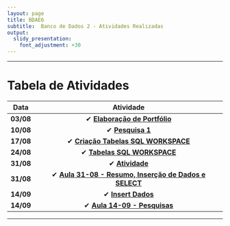 ```yaml
---
layout: page
title: BDAE6
subtitle:  Banco de Dados 2 - Atividades Realizadas
output:
  slidy_presentation:
    font_adjustment: +30
---
```


---

# Tabela de Atividades

| **Data**    | **Atividade**      |
| ------- |:--------------------------------------------------------------------------------------------:| 
| **03/08**   | ✔ **[Elaboração de Portfólio](https://pedro-pauletti.github.io/pedropauletti.github.io/)**|
| **10/08**   | ✔ **[Pesquisa 1](https://drive.google.com/file/d/1-K6YQfg-XThKrnKITgbgvRg8TyTRcw_O/view?usp=sharing)**|
| **17/08**   | ✔ **[Criação Tabelas SQL WORKSPACE](aula17-08.md)**|
| **24/08**   | ✔ **[Tabelas SQL WORKSPACE](tabelas24-08.md)**|
| **31/08**   | ✔ **[Atividade](atividade31-08.md)**|
| **31/08**   | ✔ **[Aula 31-08 - Resumo, Inserção de Dados e SELECT](aula31-08.md)**|
| **14/09**   | ✔ **[Insert Dados](insert-tabelas-14-09.md)**|
| **14/09**   | ✔ **[Aula 14-09 - Pesquisas](pesquisas-14-09.md)**|

---

